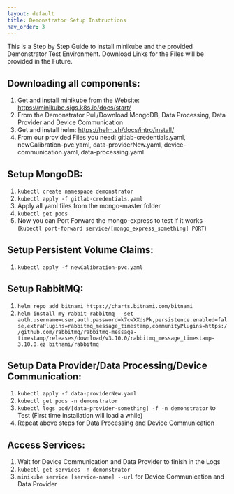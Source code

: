 ```yaml
---
layout: default
title: Demonstrator Setup Instructions
nav_order: 3
---
```


This is a Step by Step Guide to install minikube and the provided Demonstrator Test Environment. Download Links for the Files will be provided in the Future.

Downloading all components:
-
1. Get and install minikube from the Website: https://minikube.sigs.k8s.io/docs/start/
2. From the Demonstrator Pull/Download MongoDB, Data Processing, Data Provider and Device Communication
3. Get and install helm: https://helm.sh/docs/intro/install/
4. From our provided Files you need: gitlab-credentials.yaml, newCalibration-pvc.yaml, data-providerNew.yaml, device-communication.yaml, data-processing.yaml

Setup MongoDB:
-
1. `kubectl create namespace demonstrator`
2. `kubectl apply -f gitlab-credentials.yaml`
3. Apply all yaml files from the mongo-master folder
4. `kubectl get pods`
5. Now you can Port Forward the mongo-express to test if it works (`kubectl port-forward service/[mongo_express_something] PORT`)

Setup Persistent Volume Claims:
-
1. `kubectl apply -f newCalibration-pvc.yaml`

Setup RabbitMQ:
-
1. `helm repo add bitnami https://charts.bitnami.com/bitnami`
2. `helm install my-rabbit-rabbitmq --set auth.username=user,auth.password=k7cwXXdsPk,persistence.enabled=false,extraPlugins=rabbitmq_message_timestamp,communityPlugins=https://github.com/rabbitmq/rabbitmq-message-timestamp/releases/download/v3.10.0/rabbitmq_message_timestamp-3.10.0.ez bitnami/rabbitmq`

Setup Data Provider/Data Processing/Device Communication:
-
1. `kubectl apply -f data-providerNew.yaml`
2. `kubectl get pods -n demonstrator`
3. `kubectl logs pod/[data-provider-something] -f -n demonstrator` to Test (First time installation will load a while)
4. Repeat above steps for Data Processing and Device Communication

Access Services:
-
1. Wait for Device Communication and Data Provider to finish in the Logs
2. `kubectl get services -n demonstrator`
3. `minikube service [service-name] --url` for Device Communication and Data Provider
